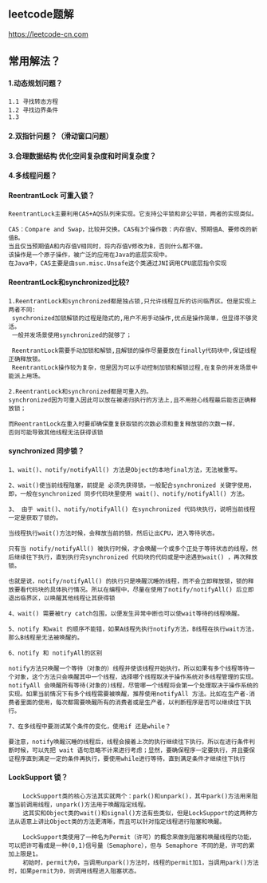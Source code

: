 ## leetcode题解
https://leetcode-cn.com

## 常用解法？

#### 1.动态规划问题？
    1.1 寻找转态方程
    1.2 寻找边界条件
    1.3 
#### 2.双指针问题？（滑动窗口问题）

#### 3.合理数据结构 优化空间复杂度和时间复杂度？

#### 4.多线程问题？

#### ReentrantLock 可重入锁？

    ReentrantLock主要利用CAS+AQS队列来实现。它支持公平锁和非公平锁，两者的实现类似。
    
    CAS：Compare and Swap，比较并交换。CAS有3个操作数：内存值V、预期值A、要修改的新值B。
    当且仅当预期值A和内存值V相同时，将内存值V修改为B，否则什么都不做。
    该操作是一个原子操作，被广泛的应用在Java的底层实现中。
    在Java中，CAS主要是由sun.misc.Unsafe这个类通过JNI调用CPU底层指令实现
    
#### ReentrantLock和synchronized比较?
   
    1.ReentrantLock和synchronized都是独占锁,只允许线程互斥的访问临界区。但是实现上两者不同:
     synchronized加锁解锁的过程是隐式的,用户不用手动操作,优点是操作简单，但显得不够灵活。
     一般并发场景使用synchronized的就够了；
     
     ReentrantLock需要手动加锁和解锁,且解锁的操作尽量要放在finally代码块中,保证线程正确释放锁。
     ReentrantLock操作较为复杂，但是因为可以手动控制加锁和解锁过程,在复杂的并发场景中能派上用场。
    
    2.ReentrantLock和synchronized都是可重入的。
    synchronized因为可重入因此可以放在被递归执行的方法上,且不用担心线程最后能否正确释放锁；
    
    而ReentrantLock在重入时要却确保重复获取锁的次数必须和重复释放锁的次数一样，
    否则可能导致其他线程无法获得该锁
    
#### synchronized 同步锁？

    1、wait()、notify/notifyAll() 方法是Object的本地final方法，无法被重写。
    
    2、wait()使当前线程阻塞，前提是 必须先获得锁，一般配合synchronized 关键字使用，即，一般在synchronized 同步代码块里使用 wait()、notify/notifyAll() 方法。
    
    3、 由于 wait()、notify/notifyAll() 在synchronized 代码块执行，说明当前线程一定是获取了锁的。
    
    当线程执行wait()方法时候，会释放当前的锁，然后让出CPU，进入等待状态。
    
    只有当 notify/notifyAll() 被执行时候，才会唤醒一个或多个正处于等待状态的线程，然后继续往下执行，直到执行完synchronized 代码块的代码或是中途遇到wait() ，再次释放锁。
    
    也就是说，notify/notifyAll() 的执行只是唤醒沉睡的线程，而不会立即释放锁，锁的释放要看代码块的具体执行情况。所以在编程中，尽量在使用了notify/notifyAll() 后立即退出临界区，以唤醒其他线程让其获得锁
    
    4、wait() 需要被try catch包围，以便发生异常中断也可以使wait等待的线程唤醒。
    
    5、notify 和wait 的顺序不能错，如果A线程先执行notify方法，B线程在执行wait方法，那么B线程是无法被唤醒的。
    
    6、notify 和 notifyAll的区别
    
    notify方法只唤醒一个等待（对象的）线程并使该线程开始执行。所以如果有多个线程等待一个对象，这个方法只会唤醒其中一个线程，选择哪个线程取决于操作系统对多线程管理的实现。notifyAll 会唤醒所有等待(对象的)线程，尽管哪一个线程将会第一个处理取决于操作系统的实现。如果当前情况下有多个线程需要被唤醒，推荐使用notifyAll 方法。比如在生产者-消费者里面的使用，每次都需要唤醒所有的消费者或是生产者，以判断程序是否可以继续往下执行。
    
    7、在多线程中要测试某个条件的变化，使用if 还是while？
    
    要注意，notify唤醒沉睡的线程后，线程会接着上次的执行继续往下执行。所以在进行条件判断时候，可以先把 wait 语句忽略不计来进行考虑；显然，要确保程序一定要执行，并且要保证程序直到满足一定的条件再执行，要使用while进行等待，直到满足条件才继续往下执行
#### LockSupport 锁？

        LockSupport类的核心方法其实就两个：park()和unpark()，其中park()方法用来阻塞当前调用线程，unpark()方法用于唤醒指定线程。
        这其实和Object类的wait()和signal()方法有些类似，但是LockSupport的这两种方法从语意上讲比Object类的方法更清晰，而且可以针对指定线程进行阻塞和唤醒。
    
        LockSupport类使用了一种名为Permit（许可）的概念来做到阻塞和唤醒线程的功能，可以把许可看成是一种(0,1)信号量（Semaphore），但与 Semaphore 不同的是，许可的累加上限是1。
        初始时，permit为0，当调用unpark()方法时，线程的permit加1，当调用park()方法时，如果permit为0，则调用线程进入阻塞状态。
    
   
   
